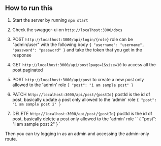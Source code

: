 ## How to run this
 
1) Start the server by running `npm start`

2) Check the swagger-ui on `http://localhost:3000/docs`

3) POST `http://localhost:3000/api/login/{role}` role can be "admin/user" with the following body
``
{
"username": "username",
"password": "password"
}
``
and take the token that you get in the response

4) GET `http://localhost:3000/api/post?page=1&size=10` to access all the post paginated 

5) POST `http://localhost:3000/api/post` to create a new post only allowed to the 'admin' role
``
{
  "post": "i am sample post"
}
``

6) PATCH `http://localhost:3000/api/post/{postId}` postId is the id of post, basically update a post only allowed to the 'admin' role
``
{
  "post": "i am sample post 2"
}
``

7) DELETE `http://localhost:3000/api/post/{postId}` postId is the id of post, basically delete a post only allowed to the 'admin' role
``
{
  "post": "i am sample post 2"
}
`
   
Then you can try logging in as an admin and accessing the admin-only route.
